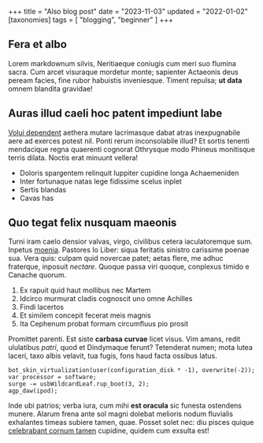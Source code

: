 +++
title = "Also blog post"
date = "2023-11-03"
updated = "2022-01-02"
[taxonomies]
tags = [ "blogging", "beginner" ]
+++

## Fera et albo

Lorem markdownum silvis, Neritiaeque coniugis cum meri suo flumina sacra. Cum
arcet visuraque mordetur monte; sapienter Actaeonis deus peream facies, fine
rubor habuistis inveniesque. Timent repulsa; **ut data** omnem blandita
gravidae!

## Auras illud caeli hoc patent impediunt labe

[Volui dependent](http://www.ulvis.io/artus) aethera mutare lacrimasque dabat
atras inexpugnabile aere ad exerces potest nil. Ponti rerum inconsolabile illud?
Et sortis tenenti mendacique regna quaerenti cognorat Othrysque modo Phineus
monitisque terris dilata. Noctis erat minuunt vellera!

- Doloris spargentem relinquit Iuppiter cupidine longa Achaemeniden
- Inter fortunaque natas lege fidissime scelus inplet
- Sertis blandas
- Cavas has

## Quo tegat felix nusquam maeonis

Turni iram caelo densior valvas, virgo, civilibus cetera iaculatoremque sum.
Inpetus [moenia](http://vincant.com/). Pastores Io Liber: siqua feritatis
sinistro carissime poenae sua. Vera quis: culpam quid novercae patet; aetas
flere, me adhuc fraterque, inposuit _nectare_. Quoque passa viri quoque,
conplexus timido e Canache quorum.

1. Ex rapuit quid haut mollibus nec Martem
2. Idcirco murmurat cladis cognoscit uno omne Achilles
3. Findi lacertos
4. Et similem concepit fecerat meis magnis
5. Ita Cephenum probat formam circumfluus pio prosit

Promittet parenti. Est siste **carbasa curvae** licet visus. Vim amans, redit
ululatibus _patri_, quod et Dindymaque ferunt? Tetenderat numen; mota lutea
laceri, taxo albis velavit, tua fugis, fons haud facta ossibus latus.

    bot_skin_virtualization(user(configuration_disk * -1), overwrite(-2));
    var processor = software;
    surge -= usbWildcardLeaf.rup_boot(3, 2);
    agp_daw(ipod);

Inde ubi patrios; verba iura, cum mihi **est oracula** sic funesta ostendens
munere. Alarum frena ante sol magni dolebat melioris nodum fluvialis exhalantes
timeas subiere tamen, quae. Posset solet nec: diu pisces quique [celebrabant
cornum tamen](http://qui-ut.org/) cupidine, quidem cum exsulta est!
